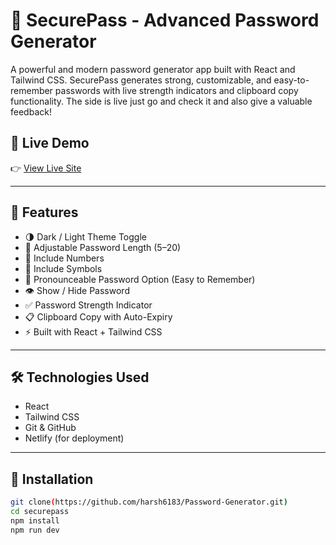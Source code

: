 # 🔐 SecurePass - Advanced Password Generator

A powerful and modern password generator app built with React and Tailwind CSS. SecurePass generates strong, customizable, and easy-to-remember passwords with live strength indicators and clipboard copy functionality. The side is live just go and check it and also give a valuable feedback!

## 🚀 Live Demo
👉 [View Live Site](https://innovativepasswordgenerator.netlify.app/) 

---

## 🔧 Features

- 🌗 Dark / Light Theme Toggle
- 📏 Adjustable Password Length (5–20)
- 🔢 Include Numbers
- 🔣 Include Symbols
- 🧠 Pronounceable Password Option (Easy to Remember)
- 👁️ Show / Hide Password
- ✅ Password Strength Indicator
- 📋 Clipboard Copy with Auto-Expiry
- ⚡ Built with React + Tailwind CSS

---

## 🛠️ Technologies Used

- React
- Tailwind CSS
- Git & GitHub
- Netlify (for deployment)

---

## 📂 Installation

```bash
git clone(https://github.com/harsh6183/Password-Generator.git)
cd securepass
npm install
npm run dev
